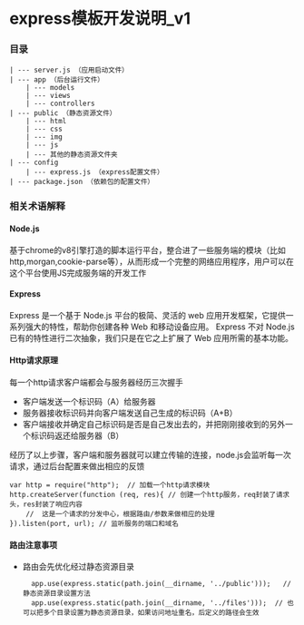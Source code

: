 # express模板开发说明_v1


### 目录
	| --- server.js （应用启动文件）
	| --- app （后台运行文件）
		| --- models
		| --- views
		| --- controllers
	| --- public （静态资源文件）
		| --- html
		| --- css
		| --- img
		| --- js
		| --- 其他的静态资源文件夹
	| --- config
		| --- express.js （express配置文件）
	| --- package.json （依赖包的配置文件）

### 相关术语解释

#### Node.js
基于chrome的v8引擎打造的脚本运行平台，整合进了一些服务端的模块（比如http,morgan,cookie-parse等），从而形成一个完整的网络应用程序，用户可以在这个平台使用JS完成服务端的开发工作

#### Express
Express 是一个基于 Node.js 平台的极简、灵活的 web 应用开发框架，它提供一系列强大的特性，帮助你创建各种 Web 和移动设备应用。
Express 不对 Node.js 已有的特性进行二次抽象，我们只是在它之上扩展了 Web 应用所需的基本功能。


#### Http请求原理

每一个http请求客户端都会与服务器经历三次握手

- 客户端发送一个标识码（A）给服务器
- 服务器接收标识码并向客户端发送自己生成的标识码（A+B）
- 客户端接收并确定自己标识码是否是自己发出去的，并把刚刚接收到的另外一个标识码返还给服务器（B）



经历了以上步骤，客户端和服务器就可以建立传输的连接，node.js会监听每一次请求，通过后台配置来做出相应的反馈
	
	var http = require("http");  // 加载一个http请求模块
	http.createServer(function (req, res){ // 创建一个http服务，req封装了请求头，res封装了响应内容
		//  这是一个请求的分发中心，根据路由/参数来做相应的处理
	}).listen(port, url); // 监听服务的端口和域名
	


#### 路由注意事项
- 路由会先优化经过静态资源目录

		app.use(express.static(path.join(__dirname, '../public')));   // 静态资源目录设置方法
		app.use(express.static(path.join(__dirname, '../files')));  // 也可以把多个目录设置为静态资源目录，如果访问地址重名，后定义的路径会生效


